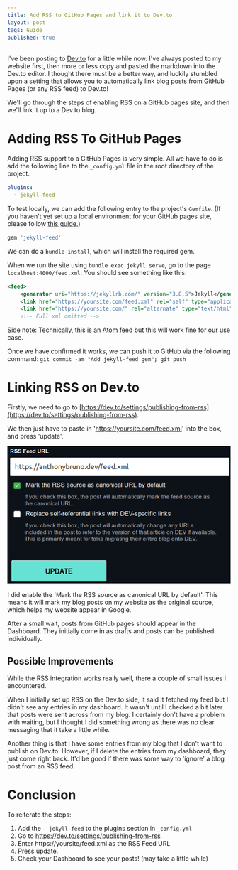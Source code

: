 ```yaml
---
title: Add RSS to GitHub Pages and link it to Dev.to
layout: post
tags: Guide
published: true
---
```


I've been posting to [Dev.to](https://dev.to) for a little while now. I've always posted
to my website first, then more or less copy and pasted the markdown into the
Dev.to editor. I thought there must be a better way, and luckily stumbled upon a
setting that allows you to automatically link blog posts from GitHub Pages (or
any RSS feed) to Dev.to! 

We'll go through the steps of enabling RSS on a GitHub pages site, and then
we'll link it up to a Dev.to blog.

# Adding RSS To GitHub Pages
Adding RSS support to a GitHub Pages is very simple. All we have to do is add
the following line to the `_config.yml` file in the root directory of the project.

```yaml
plugins:
  - jekyll-feed
```

To test locally, we can add the following entry to the project's
`Gemfile`. (If you haven't yet set up a local environment for your GitHub pages
site, please follow [this
guide.](https://help.github.com/en/articles/testing-your-github-pages-site-locally-with-jekyll))

```ruby
gem 'jekyll-feed'
```

We can do a `bundle install`, which will install the required gem. 

When we run the site using `bundle exec jekyll serve`, go to the page
`localhost:4000/feed.xml`. You should see something like this:

```xml
<feed>
    <generator uri="https://jekyllrb.com/" version="3.8.5">Jekyll</generator>
    <link href="https://yoursite.com/feed.xml" rel="self" type="application/atom+xml"/>
    <link href="https://yoursite.com/" rel="alternate" type="text/html"/>```
    <!-- Full xml omitted -->
```

Side note: Technically, this is an [Atom feed](https://en.wikipedia.org/wiki/Atom_(Web_standard)) 
but this will work fine for our use case.

Once we have confirmed it works, we can push it to GitHub via the following
command:
`git commit -am "Add jekyll-feed gem"; git push`

# Linking RSS on Dev.to
Firstly, we need to go to
[https://dev.to/settings/publishing-from-rss](https://dev.to/settings/publishing-from-rss).

We then just have to paste in 'https://yoursite.com/feed.xml' into the box, and
press 'update'. 

![RSS Setting page on Dev.to](/media/DevToRss.png)

I did enable the 'Mark the RSS source as canonical URL by default'. This means
it will mark my blog posts on my website as the original source, which helps my
website appear in Google.

After a small wait, posts from GitHub pages should appear in the Dashboard. They
initially come in as drafts and posts can be published individually.

## Possible Improvements

While the RSS integration works really well, there a couple of small issues I
encountered.

When I initially set up RSS on the Dev.to side, it said it fetched my feed but I didn't 
see any entries in my dashboard. It wasn't until I checked a bit later that posts were 
sent across from my blog. I certainly don't have a problem with waiting, 
but I thought I did something wrong as there was no clear messaging that it take a little while.

Another thing is that I have some entries from my blog that I don't want to publish on Dev.to.
However, if I delete the entries from my dashboard, they just come right back.
It'd be good if there was some way to 'ignore' a blog post from an RSS feed.


# Conclusion

To reiterate the steps:
1. Add the `- jekyll-feed` to the plugins section in `_config.yml`
2. Go to https://dev.to/settings/publishing-from-rss
3. Enter https://yoursite/feed.xml as the RSS Feed URL
4. Press update.
5. Check your Dashboard to see your posts! (may take a little while)

